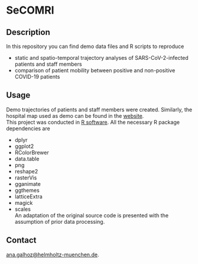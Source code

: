 # SeCOMRI

## Description

In this repository you can find demo data files and R scripts to reproduce 
* static and spatio-temporal trajectory analyses of SARS-CoV-2-infected patients and staff members
* comparison of patient mobility between positive and non-positive COVID-19 patients 

## Usage

Demo trajectories of patients and staff members were created. Similarly, the hospital map used as demo can be found in the [website](https://www.translatum.tum.de/en/contact/).  
This project was conducted in [R software](https://www.r-project.org). 
All the necessary R package dependencies are
* dplyr
* ggplot2
* RColorBrewer
* data.table
* png
* reshape2
* rasterVis
* gganimate
* ggthemes
* latticeExtra
* magick
* scales  
An adaptation of the original source code is presented with the assumption of prior data processing.

## Contact

ana.galhoz@helmholtz-muenchen.de.




